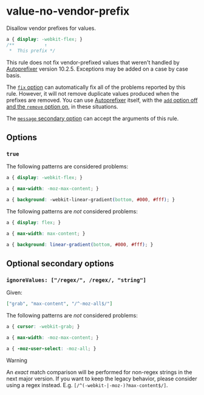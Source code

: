 # value-no-vendor-prefix

Disallow vendor prefixes for values.

<!-- prettier-ignore -->
```css
a { display: -webkit-flex; }
/**           ↑
 *  This prefix */
```

This rule does not fix vendor-prefixed values that weren't handled by [Autoprefixer](https://github.com/postcss/autoprefixer) version 10.2.5. Exceptions may be added on a case by case basis.

The [`fix` option](https://github.com/stylelint/stylelint/16.6.1/docs/user-guide/options.md#fix) can automatically fix all of the problems reported by this rule. However, it will not remove duplicate values produced when the prefixes are removed. You can use [Autoprefixer](https://github.com/postcss/autoprefixer) itself, with the [`add` option off and the `remove` option on](https://github.com/postcss/autoprefixer#options), in these situations.

The [`message` secondary option](https://github.com/stylelint/stylelint/16.6.1/docs/user-guide/configure.md#message) can accept the arguments of this rule.

## Options

### `true`

The following patterns are considered problems:

<!-- prettier-ignore -->
```css
a { display: -webkit-flex; }
```

<!-- prettier-ignore -->
```css
a { max-width: -moz-max-content; }
```

<!-- prettier-ignore -->
```css
a { background: -webkit-linear-gradient(bottom, #000, #fff); }
```

The following patterns are _not_ considered problems:

<!-- prettier-ignore -->
```css
a { display: flex; }
```

<!-- prettier-ignore -->
```css
a { max-width: max-content; }
```

<!-- prettier-ignore -->
```css
a { background: linear-gradient(bottom, #000, #fff); }
```

## Optional secondary options

### `ignoreValues: ["/regex/", /regex/, "string"]`

Given:

```json
["grab", "max-content", "/^-moz-all$/"]
```

The following patterns are _not_ considered problems:

<!-- prettier-ignore -->
```css
a { cursor: -webkit-grab; }
```

<!-- prettier-ignore -->
```css
a { max-width: -moz-max-content; }
```

<!-- prettier-ignore -->
```css
a { -moz-user-select: -moz-all; }
```

> [!WARNING]
> An _exact_ match comparison will be performed for non-regex strings in the next major version.
> If you want to keep the legacy behavior, please consider using a regex instead.
> E.g. `[/^(-webkit-|-moz-)?max-content$/]`.
